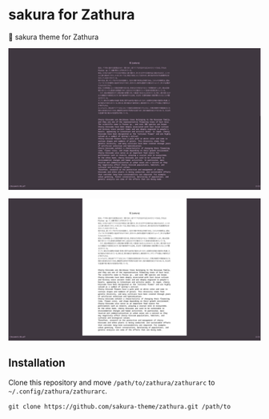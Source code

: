 # sakura for Zathura

🌸 sakura theme for Zathura

![screenshot1](https://github.com/sakura-theme/zathura/blob/main/screenshot1.png)

![screenshot2](https://github.com/sakura-theme/zathura/blob/main/screenshot2.png)

## Installation

Clone this repository and move `/path/to/zathura/zathurarc` to `~/.config/zathura/zathurarc`.

```
git clone https://github.com/sakura-theme/zathura.git /path/to
```

